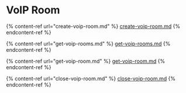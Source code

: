 # VoIP Room

{% content-ref url="create-voip-room.md" %}
[create-voip-room.md](create-voip-room.md)
{% endcontent-ref %}

{% content-ref url="get-voip-rooms.md" %}
[get-voip-rooms.md](get-voip-rooms.md)
{% endcontent-ref %}

{% content-ref url="get-voip-room.md" %}
[get-voip-room.md](get-voip-room.md)
{% endcontent-ref %}

{% content-ref url="close-voip-room.md" %}
[close-voip-room.md](close-voip-room.md)
{% endcontent-ref %}
